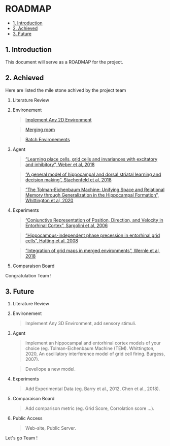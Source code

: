 
# ROADMAP

* [1. Introduction](#1-Introduction)
* [2. Achieved ](#2-Achieved)
* [3. Future](#3-Future)

## 1. Introduction

This document will serve as a ROADMAP for the project. 

## 2. Achieved

Here are listed the mile stone achived by the project team

1. Literature Review

2. Environement
    > [Implement Any 2D Environment](https://github.com/ClementineDomine/EHC_model_comparison/blob/main/sehec/arenas/simple2d.py)
    
    > [Merging room](https://github.com/ClementineDomine/EHC_model_comparison/blob/main/sehec/arenas/connected_rooms.py) 
    
    > [Batch Environements](https://github.com/ClementineDomine/EHC_model_comparison/blob/main/sehec/arenas/TEM_env.py)
    
3. Agent
      > [”Learning place cells, grid cells and invariances with excitatory and inhibitory”, Weber et al, 2018](https://github.com/ClementineDomine/EHC_model_comparison/blob/main/examples/agent_examples/weber_2018_example.ipynb)

     > [”A general model of hippocampal and dorsal striatal learning and decision making”, Stachenfeld et al, 2018](https://github.com/ClementineDomine/EHC_model_comparison/blob/main/examples/agent_examples/stachenfeld_2018_examples.ipynb)
     
     > [”The Tolman-Eichenbaum Machine: Unifying Space and Relational Memory through Generalization in the Hippocampal Formation”, Whittington et al, 2020](https://github.com/ClementineDomine/EHC_model_comparison/blob/main/examples/agent_examples/whittington_2020_examples.ipynb)
 
   
4. Experiments 
    > [”Conjunctive Representation of Position, Direction, and Velocity in Entorhinal Cortex”, Sargolini et al, 2006](https://github.com/ClementineDomine/EHC_model_comparison/tree/main/sehec/experiments/sargolini_2006)
 
    > [”Hippocampus-independent phase precession in entorhinal grid cells”, Hafting et al, 2008](https://github.com/ClementineDomine/EHC_model_comparison/tree/main/sehec/experiments/hafting_2008)


    > [”Integration of grid maps in merged environments”, Wernle et al, 2018](https://github.com/ClementineDomine/EHC_model_comparison/tree/main/sehec/experiments/wernle_2018/nn_Data%2BCode)
  
5. Comparaison Board  
   
Congratulation Team !


## 3. Future

1. Literature Review

2. Environement
     > Implement Any 3D Environment, add sensory stimuli.
    
3. Agent
      > Implement an hippocampal and entorhinal cortex models of your choice (eg. Tolman-Eichenbaum Machine (TEM). Whittington, 2020, An oscillatory interference model of grid cell firing. Burgess, 2007).
      
      >  Devellope a new model.
   
4. Experiments 
    > Add Experimental Data (eg. Barry et al., 2012, Chen et al., 2018).

      
5. Comparaison Board  
    > Add comparison metric (eg. Grid Score, Corrolation score ...).

6. Public Access
    > Web-site, Public Server.

Let's go Team ! 


    
